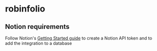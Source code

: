 # robinfolio

## Notion requirements 
Follow Notion's [Getting Started guide](https://developers.notion.com/docs/getting-started) to create a Notion API token and to add the integration to a database